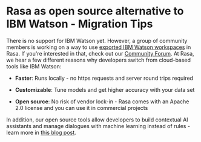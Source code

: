 # Rasa as open source alternative to IBM Watson - Migration Tips

There is no support for IBM Watson yet. However, a group of community members is 
working on a way to use [exported IBM Watson workspaces](https://developer.ibm.com/tutorials/learn-how-to-export-import-a-watson-assistant-workspace/) 
in Rasa. If you're interested in that, check out our 
[Community Forum](https://forum.rasa.com/). At Rasa, we hear a few different reasons 
why developers switch from cloud-based tools like IBM Watson:

* **Faster**: Runs locally - no https requests and server round trips required


* **Customizable**: Tune models and get higher accuracy with your data set


* **Open source**: No risk of vendor lock-in - Rasa comes with an Apache 2.0 
license and you can use it in commercial projects

In addition, our open source tools allow developers to build contextual AI 
assistants and manage dialogues with machine learning instead of rules - learn 
more in [this blog post](http://blog.rasa.com/a-new-approach-to-conversational-software/).
